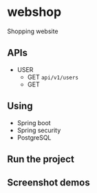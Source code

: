 # webshop
Shopping website 

## APIs
+ USER 
    + GET `api/v1/users`
    + GET 
    
    
    
    
## Using
+ Spring boot
+ Spring security 
+ PostgreSQL 



## Run the project 




## Screenshot demos 
